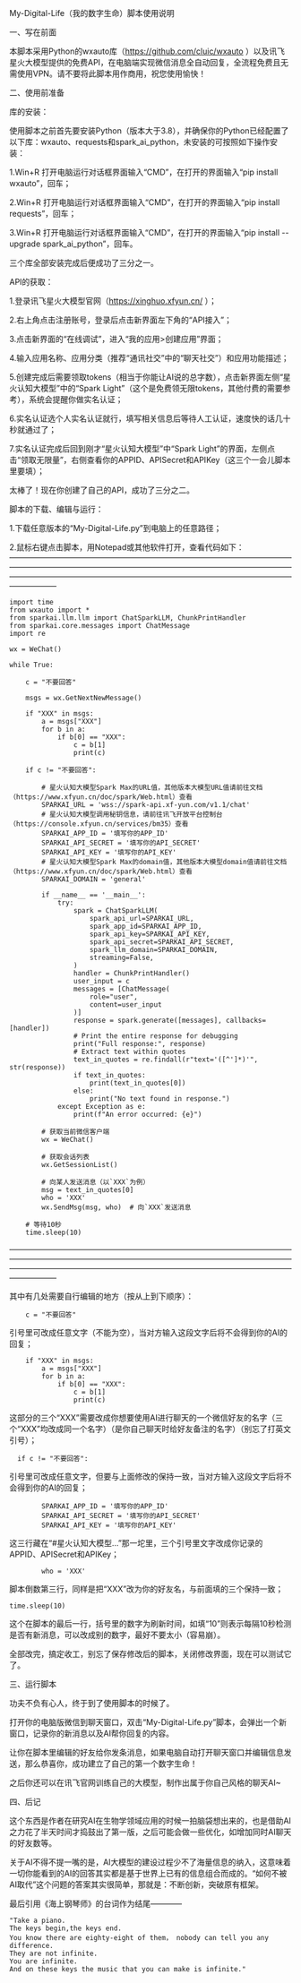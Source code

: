 My-Digital-Life（我的数字生命）脚本使用说明

一、写在前面

本脚本采用Python的wxauto库（https://github.com/cluic/wxauto ）以及讯飞星火大模型提供的免费API，在电脑端实现微信消息全自动回复，全流程免费且无需使用VPN。请不要将此脚本用作商用，祝您使用愉快！


二、使用前准备

库的安装：

使用脚本之前首先要安装Python（版本大于3.8），并确保你的Python已经配置了以下库：wxauto、requests和spark_ai_python，未安装的可按照如下操作安装：

1.Win+R 打开电脑运行对话框界面输入“CMD”，在打开的界面输入“pip install wxauto”，回车；

2.Win+R 打开电脑运行对话框界面输入“CMD”，在打开的界面输入“pip install requests”，回车；

3.Win+R 打开电脑运行对话框界面输入“CMD”，在打开的界面输入“pip install --upgrade spark_ai_python”，回车。

三个库全部安装完成后便成功了三分之一。

API的获取：

1.登录讯飞星火大模型官网（https://xinghuo.xfyun.cn/ ）；

2.右上角点击注册账号，登录后点击新界面左下角的“API接入”；

3.点击新界面的“在线调试”，进入“我的应用>创建应用”界面；

4.输入应用名称、应用分类（推荐“通讯社交”中的“聊天社交”）和应用功能描述；

5.创建完成后需要领取tokens（相当于你能让AI说的总字数），点击新界面左侧“星火认知大模型”中的“Spark Light”（这个是免费领无限tokens，其他付费的需要参考），系统会提醒你做实名认证；

6.实名认证选个人实名认证就行，填写相关信息后等待人工认证，速度快的话几十秒就通过了；

7.实名认证完成后回到刚才“星火认知大模型”中“Spark Light”的界面，左侧点击“领取无限量”，右侧查看你的APPID、APISecret和APIKey（这三个一会儿脚本里要填）；

太棒了！现在你创建了自己的API，成功了三分之二。

脚本的下载、编辑与运行：

1.下载任意版本的“My-Digital-Life.py”到电脑上的任意路径；

2.鼠标右键点击脚本，用Notepad或其他软件打开，查看代码如下：
——————————————————————————————————————————————————————————————————————————————————————————————————————————————————

    import time
    from wxauto import *
    from sparkai.llm.llm import ChatSparkLLM, ChunkPrintHandler
    from sparkai.core.messages import ChatMessage
    import re
    
    wx = WeChat()
    
    while True:
    
        c = "不要回答"
        
        msgs = wx.GetNextNewMessage()
        
        if "XXX" in msgs:
            a = msgs["XXX"]
            for b in a:
                if b[0] == "XXX":
                    c = b[1]
                    print(c)
    
        if c != "不要回答":
    
            # 星火认知大模型Spark Max的URL值，其他版本大模型URL值请前往文档（https://www.xfyun.cn/doc/spark/Web.html）查看
            SPARKAI_URL = 'wss://spark-api.xf-yun.com/v1.1/chat'
            # 星火认知大模型调用秘钥信息，请前往讯飞开放平台控制台（https://console.xfyun.cn/services/bm35）查看
            SPARKAI_APP_ID = '填写你的APP_ID'
            SPARKAI_API_SECRET = '填写你的API_SECRET'
            SPARKAI_API_KEY = '填写你的API_KEY'
            # 星火认知大模型Spark Max的domain值，其他版本大模型domain值请前往文档（https://www.xfyun.cn/doc/spark/Web.html）查看
            SPARKAI_DOMAIN = 'general'
    
            if __name__ == '__main__':
                try:
                    spark = ChatSparkLLM(
                        spark_api_url=SPARKAI_URL,
                        spark_app_id=SPARKAI_APP_ID,
                        spark_api_key=SPARKAI_API_KEY,
                        spark_api_secret=SPARKAI_API_SECRET,
                        spark_llm_domain=SPARKAI_DOMAIN,
                        streaming=False,
                    )
                    handler = ChunkPrintHandler()
                    user_input = c
                    messages = [ChatMessage(
                        role="user",
                        content=user_input
                    )]
                    response = spark.generate([messages], callbacks=[handler])
                    # Print the entire response for debugging
                    print("Full response:", response)
                    # Extract text within quotes
                    text_in_quotes = re.findall(r"text='([^']*)'", str(response))
                    if text_in_quotes:
                        print(text_in_quotes[0])
                    else:
                        print("No text found in response.")
                except Exception as e:
                    print(f"An error occurred: {e}")
    
            # 获取当前微信客户端
            wx = WeChat()
    
            # 获取会话列表
            wx.GetSessionList()
    
            # 向某人发送消息（以`XXX`为例）
            msg = text_in_quotes[0]
            who = 'XXX'
            wx.SendMsg(msg, who)  # 向`XXX`发送消息
    
        # 等待10秒
        time.sleep(10)
——————————————————————————————————————————————————————————————————————————————————————————————————————————————————

其中有几处需要自行编辑的地方（按从上到下顺序）：

        c = "不要回答"
引号里可改成任意文字（不能为空），当对方输入这段文字后将不会得到你的AI的回复；

        if "XXX" in msgs:
            a = msgs["XXX"]
            for b in a:
                if b[0] == "XXX":
                    c = b[1]
                    print(c)
这部分的三个“XXX”需要改成你想要使用AI进行聊天的一个微信好友的名字（三个“XXX”均改成同一个名字）（是你自己聊天时给好友备注的名字）（别忘了打英文引号）；


      if c != "不要回答":
引号里可改成任意文字，但要与上面修改的保持一致，当对方输入这段文字后将不会得到你的AI的回复；

            SPARKAI_APP_ID = '填写你的APP_ID'
            SPARKAI_API_SECRET = '填写你的API_SECRET'
            SPARKAI_API_KEY = '填写你的API_KEY'
这三行藏在“#星火认知大模型...”那一坨里，三个引号里文字改成你记录的APPID、APISecret和APIKey；

            who = 'XXX'
脚本倒数第三行，同样是把“XXX”改为你的好友名，与前面填的三个保持一致；

    time.sleep(10)
这个在脚本的最后一行，括号里的数字为刷新时间，如填“10”则表示每隔10秒检测是否有新消息，可以改成别的数字，最好不要太小（容易崩）。

全部改完，搞定收工，别忘了保存修改后的脚本，关闭修改界面，现在可以测试它了。


三、运行脚本

功夫不负有心人，终于到了使用脚本的时候了。

打开你的电脑版微信到聊天窗口，双击“My-Digital-Life.py”脚本，会弹出一个新窗口，记录你的新消息以及AI帮你回复的内容。

让你在脚本里编辑的好友给你发条消息，如果电脑自动打开聊天窗口并编辑信息发送，那么恭喜你，成功建立了自己的第一个数字生命！

之后你还可以在讯飞官网训练自己的大模型，制作出属于你自己风格的聊天AI~


四、后记

这个东西是作者在研究AI在生物学领域应用的时候一拍脑袋想出来的，也是借助AI之力花了半天时间才捣鼓出了第一版，之后可能会做一些优化，如增加同时AI聊天的好友数等。

关于AI不得不提一嘴的是，AI大模型的建设过程少不了海量信息的纳入，这意味着一切你能看到的AI的回答其实都是基于世界上已有的信息组合而成的。“如何不被AI取代”这个问题的答案其实很简单，那就是：不断创新，突破原有框架。

最后引用《海上钢琴师》的台词作为结尾————

    "Take a piano.
    The keys begin,the keys end.
    You know there are eighty-eight of them， nobody can tell you any difference.
    They are not infinite.
    You are infinite.
    And on these keys the music that you can make is infinite."
